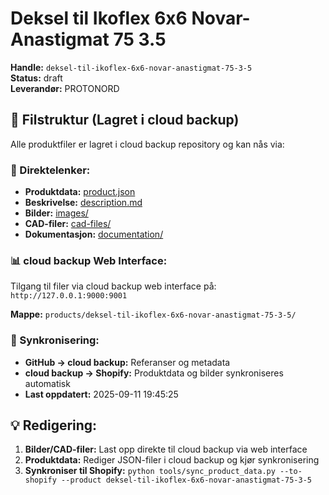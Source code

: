 # Deksel til Ikoflex 6x6 Novar-Anastigmat 75 3.5

**Handle:** `deksel-til-ikoflex-6x6-novar-anastigmat-75-3-5`  
**Status:** draft  
**Leverandør:** PROTONORD

## 📁 Filstruktur (Lagret i cloud backup)

Alle produktfiler er lagret i cloud backup repository og kan nås via:

### 🔗 Direktelenker:
- **Produktdata:** [product.json](http://127.0.0.1:9000/products/deksel-til-ikoflex-6x6-novar-anastigmat-75-3-5/product.json)
- **Beskrivelse:** [description.md](http://127.0.0.1:9000/products/deksel-til-ikoflex-6x6-novar-anastigmat-75-3-5/description.md)
- **Bilder:** [images/](http://127.0.0.1:9000/products/deksel-til-ikoflex-6x6-novar-anastigmat-75-3-5/images/)
- **CAD-filer:** [cad-files/](http://127.0.0.1:9000/products/deksel-til-ikoflex-6x6-novar-anastigmat-75-3-5/cad-files/)
- **Dokumentasjon:** [documentation/](http://127.0.0.1:9000/products/deksel-til-ikoflex-6x6-novar-anastigmat-75-3-5/documentation/)

### 📊 cloud backup Web Interface:
Tilgang til filer via cloud backup web interface på:
`http://127.0.0.1:9000:9001`

**Mappe:** `products/deksel-til-ikoflex-6x6-novar-anastigmat-75-3-5/`

### 🔄 Synkronisering:
- **GitHub → cloud backup:** Referanser og metadata
- **cloud backup → Shopify:** Produktdata og bilder synkroniseres automatisk
- **Last oppdatert:** 2025-09-11 19:45:25

## 💡 Redigering:
1. **Bilder/CAD-filer:** Last opp direkte til cloud backup via web interface
2. **Produktdata:** Rediger JSON-filer i cloud backup og kjør synkronisering
3. **Synkroniser til Shopify:** `python tools/sync_product_data.py --to-shopify --product deksel-til-ikoflex-6x6-novar-anastigmat-75-3-5`
